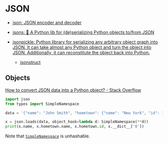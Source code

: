 # JSON
- [json: JSON encoder and decoder](https://docs.python.org/3/library/json.html)

- [jsons: 🐍 A Python lib for (de)serializing Python objects to/from JSON](https://github.com/ramonhagenaars/jsons)

- [jsonpickle: Python library for serializing any arbitrary object graph into JSON. It can take almost any Python object and turn the object into JSON. Additionally, it can reconstitute the object back into Python.](https://github.com/jsonpickle/jsonpickle)
  - [jsonstruct](https://github.com/initialxy/jsonstruct)

## Objects
[How to convert JSON data into a Python object? - Stack Overflow](https://stackoverflow.com/questions/6578986/how-to-convert-json-data-into-a-python-object)

```python
import json
from types import SimpleNamespace

data = '{"name": "John Smith", "hometown": {"name": "New York", "id": 123}, "0": 1}'

x = json.loads(data, object_hook=lambda d: SimpleNamespace(**d))
print(x.name, x.hometown.name, x.hometown.id, x.__dict__['0'])
```

Note that [`SimpleNamespace`](https://docs.python.org/3/library/types.html#types.SimpleNamespace) is unhashable.